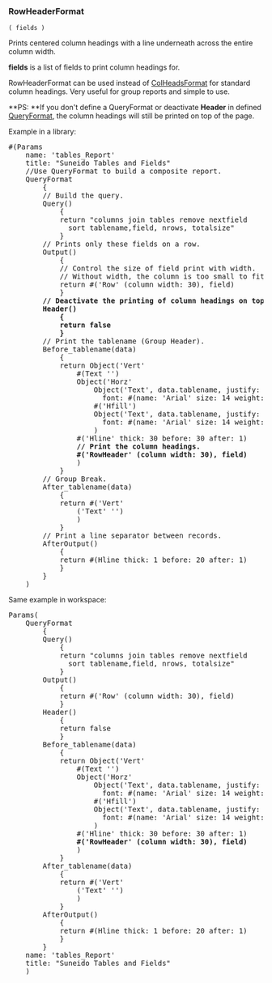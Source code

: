 ### RowHeaderFormat

``` suneido
( fields )
```

Prints centered column headings with a line underneath across the entire column width.

**fields** is a list of fields to print column headings for.

RowHeaderFormat can be used instead of [ColHeadsFormat](<ColHeadsFormat.md>) for standard column headings. Very useful for group reports and simple to use.

**PS: **If you don't define a QueryFormat or deactivate **Header** in defined [QueryFormat](<QueryFormat.md>), the column headings will still be printed on top of the page.

Example in a library:
<pre>
#(Params
    name: 'tables_Report'
    title: "Suneido Tables and Fields"
    //Use QueryFormat to build a composite report.
    QueryFormat
        {
        // Build the query.
        Query()
            {
            return "columns join tables remove nextfield
              sort tablename,field, nrows, totalsize"
            }
        // Prints only these fields on a row.
        Output()
            {
            // Control the size of field print with width.
            // Without width, the column is too small to fit the text.
            return #('Row' (column width: 30), field)
            }
        <b>// Deactivate the printing of column headings on top of page.
        Header()
            {
            return false
            }</b>
        // Print the tablename (Group Header).
        Before_tablename(data)
            {
            return Object('Vert'
                #(Text '')
                Object('Horz'
                    Object('Text', data.tablename, justify: 'left',
                      font: #(name: 'Arial' size: 14 weight: 1200))
                    #('Hfill')
                    Object('Text', data.tablename, justify: 'right',
                      font: #(name: 'Arial' size: 14 weight: 1200))
                    )
                #('Hline' thick: 30 before: 30 after: 1)
                <b>// Print the column headings.
                #('RowHeader' (column width: 30), field)</b>
                )
            }
        // Group Break.
        After_tablename(data)
            {
            return #('Vert'
                ('Text' '')
                )
            }
        // Print a line separator between records.
        AfterOutput()
            {
            return #(Hline thick: 1 before: 20 after: 1)
            }
        }
    )
</pre>

Same example in workspace:
<pre>
Params(
    QueryFormat
        {
        Query()
            {
            return "columns join tables remove nextfield
              sort tablename,field, nrows, totalsize"
            }
        Output()
            {
            return #('Row' (column width: 30), field)
            }
        Header()
            {
            return false
            }
        Before_tablename(data)
            {
            return Object('Vert'
                #(Text '')
                Object('Horz'
                    Object('Text', data.tablename, justify: 'left',
                      font: #(name: 'Arial' size: 14 weight: 1200))
                    #('Hfill')
                    Object('Text', data.tablename, justify: 'right',
                      font: #(name: 'Arial' size: 14 weight: 1200))
                    )
                #('Hline' thick: 30 before: 30 after: 1)
                <b>#('RowHeader' (column width: 30), field)</b>
                )
            }
        After_tablename(data)
            {
            return #('Vert'
                ('Text' '')
                )
            }
        AfterOutput()
            {
            return #(Hline thick: 1 before: 20 after: 1)
            }
        }
    name: 'tables_Report'
    title: "Suneido Tables and Fields"
    )
</pre>